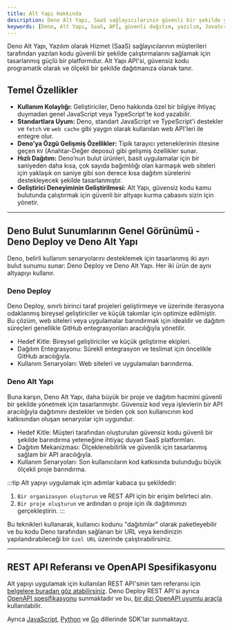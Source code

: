 ```yaml
---
title: Alt Yapı Hakkında
description: Deno Alt Yapı, SaaS sağlayıcılarının güvenli bir şekilde yazılım kodunu çalıştırmalarını mümkün kılan bir platformdur. Bu içerik, Deno Alt Yapı'nın temel özelliklerini, sunduğu çözümleri ve REST API'sini detaylandırmaktadır.
keywords: [Deno, Alt Yapı, SaaS, API, güvenli dağıtım, yazılım, JavaScript]
---
```


Deno Alt Yapı, Yazılım olarak Hizmet (SaaS) sağlayıcılarının müşterileri tarafından yazılan kodu güvenli bir şekilde çalıştırmalarını sağlamak için tasarlanmış güçlü bir platformdur. Alt Yapı API'si, güvensiz kodu programatik olarak ve ölçekli bir şekilde dağıtmanıza olanak tanır.

## Temel Özellikler

- **Kullanım Kolaylığı:** Geliştiriciler, Deno hakkında özel bir bilgiye ihtiyaç duymadan genel JavaScript veya TypeScript'te kod yazabilir.
- **Standartlara Uyum:** Deno, standart JavaScript ve TypeScript'i destekler ve `fetch` ve `web cache` gibi yaygın olarak kullanılan web API'leri ile entegre olur.
- **Deno'ya Özgü Gelişmiş Özellikler:** Tipik tarayıcı yeteneklerinin ötesine geçen `KV` (Anahtar-Değer deposu) gibi gelişmiş özellikler sunar.
- **Hızlı Dağıtım:** Deno’nun bulut ürünleri, basit uygulamalar için bir saniyeden daha kısa, çok sayıda bağımlılığı olan karmaşık web siteleri için yaklaşık on saniye gibi son derece kısa dağıtım sürelerini destekleyecek şekilde tasarlanmıştır.
- **Geliştirici Deneyiminin Geliştirilmesi:** Alt Yapı, güvensiz kodu kamu bulutunda çalıştırmak için güvenli bir altyapı kurma çabasını sizin için yönetir.

---

## Deno Bulut Sunumlarının Genel Görünümü - Deno Deploy ve Deno Alt Yapı

Deno, belirli kullanım senaryolarını desteklemek için tasarlanmış iki ayrı bulut sunumu sunar: Deno Deploy ve Deno Alt Yapı. Her iki ürün de aynı altyapıyı kullanır.

### Deno Deploy

Deno Deploy, sınırlı birinci taraf projeleri geliştirmeye ve üzerinde iterasyona odaklanmış bireysel geliştiriciler ve küçük takımlar için optimize edilmiştir. Bu çözüm, web siteleri veya uygulamalar barındırmak için idealdir ve dağıtım süreçleri genellikle GitHub entegrasyonları aracılığıyla yönetilir.

- Hedef Kitle: Bireysel geliştiriciler ve küçük geliştirme ekipleri.
- Dağıtım Entegrasyonu: Sürekli entegrasyon ve teslimat için öncelikle GitHub aracılığıyla.
- Kullanım Senaryoları: Web siteleri ve uygulamaları barındırma.

### Deno Alt Yapı

Buna karşın, Deno Alt Yapı, daha büyük bir proje ve dağıtım hacmini güvenli bir şekilde yönetmek için tasarlanmıştır. Güvensiz kod veya işlevlerin bir API aracılığıyla dağıtımını destekler ve birden çok son kullanıcının kod katkısından oluşan senaryolar için uygundur.

- Hedef Kitle: Müşteri tarafından oluşturulan güvensiz kodu güvenli bir şekilde barındırma yeteneğine ihtiyaç duyan SaaS platformları.
- Dağıtım Mekanizması: Ölçeklenebilirlik ve güvenlik için tasarlanmış sağlam bir API aracılığıyla.
- Kullanım Senaryoları: Son kullanıcıların kod katkısında bulunduğu büyük ölçekli proje barındırma.

:::tip
Alt yapıyı uygulamak için adımlar kabaca şu şekildedir:
1. `Bir organizasyon oluşturun` ve REST API için bir erişim belirteci alın.
2. `Bir proje oluşturun` ve ardından o proje için ilk dağıtımınızı gerçekleştirin.
:::

Bu teknikleri kullanarak, kullanıcı kodunu "dağıtımlar" olarak paketleyebilir ve bu kodu Deno tarafından sağlanan bir URL veya kendinizin yapılandırabileceği bir `özel URL` üzerinde çalıştırabilirsiniz.

---

## REST API Referansı ve OpenAPI Spesifikasyonu

Alt yapıyı uygulamak için kullanılan REST API'sinin tam referansı için [belgelere buradan göz atabilirsiniz](https://apidocs.deno.com). Deno Deploy REST API'si ayrıca [OpenAPI spesifikasyonu](https://api.deno.com/v1/openapi.json) sunmaktadır ve bu, [bir dizi OpenAPI uyumlu araçla](https://openapi.tools/) kullanılabilir.

Ayrıca [JavaScript](https://www.npmjs.com/package/subhosting), [Python](https://pypi.org/project/subhosting/0.0.1a0/) ve [Go](https://github.com/denoland/subhosting-go) dillerinde SDK'lar sunmaktayız.